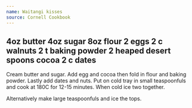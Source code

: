 ```yaml
---
name: Waitangi kisses
source: Cornell Cookbook
---
```

4oz butter
4oz sugar
8oz flour
2 eggs
2 c walnuts
2 t baking powder
2 heaped desert spoons cocoa
2 c dates
---
Cream butter and sugar.  Add egg and cocoa then fold in flour and baking powder.  Lastly add dates and nuts.  Put on cold tray in small teaspoonfuls and cook at 180C for 12-15 minutes.
When cold ice two together.

Alternatively make large teaspoonfuls and ice the tops.

